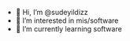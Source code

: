 - 👋 Hi, I’m @sudeyildizz
- 👀 I’m interested in mis/software
- 🌱 I’m currently learning software

<!---
sudeyildizz/sudeyildizz is a ✨ special ✨ repository because its `README.md` (this file) appears on your GitHub profile.
You can click the Preview link to take a look at your changes.
--->
